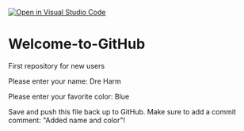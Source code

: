 [![Open in Visual Studio Code](https://classroom.github.com/assets/open-in-vscode-f059dc9a6f8d3a56e377f745f24479a46679e63a5d9fe6f495e02850cd0d8118.svg)](https://classroom.github.com/online_ide?assignment_repo_id=6355885&assignment_repo_type=AssignmentRepo)
# Welcome-to-GitHub
First repository for new users

Please enter your name: Dre Harm

Please enter your favorite color: Blue

Save and push this file back up to GitHub. 
Make sure to add a commit comment: "Added name and color"!
